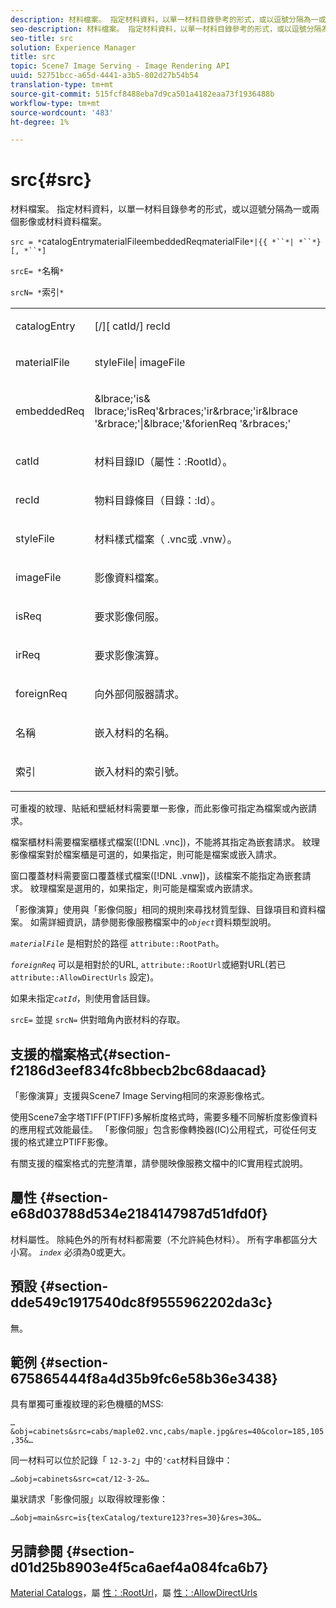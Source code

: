 ```yaml
---
description: 材料檔案。 指定材料資料，以單一材料目錄參考的形式，或以逗號分隔為一或兩個影像或材料資料檔案。
seo-description: 材料檔案。 指定材料資料，以單一材料目錄參考的形式，或以逗號分隔為一或兩個影像或材料資料檔案。
seo-title: src
solution: Experience Manager
title: src
topic: Scene7 Image Serving - Image Rendering API
uuid: 52751bcc-a65d-4441-a3b5-802d27b54b54
translation-type: tm+mt
source-git-commit: 515fcf8488eba7d9ca501a4182eaa73f1936488b
workflow-type: tm+mt
source-wordcount: '483'
ht-degree: 1%

---
```



# src{#src}

材料檔案。 指定材料資料，以單一材料目錄參考的形式，或以逗號分隔為一或兩個影像或材料資料檔案。

`src = *`catalogEntrymaterialFileembeddedReqmaterialFile`*|{{ *``*| *``*}[, *``*]`

`srcE= *`名稱`*`

`srcN= *`索引`*`

<table id="simpletable_A64C4F084C0A4DDCA45A921D4BD7AAEA"> 
 <tr class="strow"> 
  <td class="stentry"> <p><span class="varname"> catalogEntry</span> </p></td> 
  <td class="stentry"> <p><span class="codeph">[/][<span class="varname"> catId</span>/]<span class="varname"> recId</span></span> </p></td> 
 </tr> 
 <tr class="strow"> 
  <td class="stentry"> <span class="varname"> materialFile</span> </td> 
  <td class="stentry"> <p><span class="codeph"> <span class="varname"> styleFile</span>|<span class="varname"> imageFile</span></span> </p> </td> 
 </tr> 
 <tr class="strow"> 
  <td class="stentry"> <p><span class="varname"> embeddedReq</span> </p> </td> 
  <td class="stentry"> <p><span class="codeph">&amp;lbrace;'is&amp;<span class="varname"> lbrace;'isReq</span>'&amp;rbraces;'ir&amp;rbrace;'ir&amp;lbrace<span class="varname"> '&amp;rbrace;'|&amp;lbrace;'&amp;</span>forienReq<span class="varname"> </span>'&amp;rbraces;'</span> </p></td> 
 </tr> 
 <tr class="strow"> 
  <td class="stentry"> <p><span class="varname"> catId</span> </p></td> 
  <td class="stentry"> <p>材料目錄ID（<span class="codeph">屬性：:RootId</span>）。 </p></td> 
 </tr> 
 <tr class="strow"> 
  <td class="stentry"> <p><span class="varname"> recId</span> </p></td> 
  <td class="stentry"> <p>物料目錄條目（<span class="codeph">目錄：:Id</span>）。 </p></td> 
 </tr> 
 <tr class="strow"> 
  <td class="stentry"> <p><span class="varname"> styleFile</span> </p></td> 
  <td class="stentry"> <p>材料樣式檔案（<span class="filepath"> .vnc</span>或<span class="filepath"> .vnw</span>）。 </p></td> 
 </tr> 
 <tr class="strow"> 
  <td class="stentry"> <p><span class="varname"> imageFile</span> </p></td> 
  <td class="stentry"> <p>影像資料檔案。 </p></td> 
 </tr> 
 <tr class="strow"> 
  <td class="stentry"> <p><span class="varname"> isReq</span> </p></td> 
  <td class="stentry"> <p>要求影像伺服。 </p></td> 
 </tr> 
 <tr class="strow"> 
  <td class="stentry"> <p><span class="varname"> irReq</span> </p></td> 
  <td class="stentry"> <p>要求影像演算。 </p></td> 
 </tr> 
 <tr class="strow"> 
  <td class="stentry"> <p><span class="varname"> foreignReq</span> </p></td> 
  <td class="stentry"> <p>向外部伺服器請求。 </p></td> 
 </tr> 
 <tr class="strow"> 
  <td class="stentry"> <p><span class="varname"> 名稱</span> </p></td> 
  <td class="stentry"> <p>嵌入材料的名稱。 </p></td> 
 </tr> 
 <tr class="strow"> 
  <td class="stentry"> <p><span class="varname"> 索引</span> </p></td> 
  <td class="stentry"> <p>嵌入材料的索引號。 </p></td> 
 </tr> 
</table>

可重複的紋理、貼紙和壁紙材料需要單一影像，而此影像可指定為檔案或內嵌請求。

檔案櫃材料需要檔案櫃樣式檔案([!DNL .vnc])，不能將其指定為嵌套請求。 紋理影像檔案對於檔案櫃是可選的，如果指定，則可能是檔案或嵌入請求。

窗口覆蓋材料需要窗口覆蓋樣式檔案([!DNL .vnw])，該檔案不能指定為嵌套請求。 紋理檔案是選用的，如果指定，則可能是檔案或內嵌請求。

「影像演算」使用與「影像伺服」相同的規則來尋找材質型錄、目錄項目和資料檔案。 如需詳細資訊，請參閱影像服務檔案中的&#x200B;*`object`*&#x200B;資料類型說明。

*`materialFile`* 是相對於的路徑 `attribute::RootPath`。

*`foreignReq`* 可以是相對於的URL, `attribute::RootUrl`或絕對URL(若已 `attribute::AllowDirectUrls` 設定)。

如果未指定&#x200B;*`catId`*，則使用會話目錄。

`srcE=` 並提 `srcN=` 供對暗角內嵌材料的存取。

## 支援的檔案格式{#section-f2186d3eef834fc8bbecb2bc68daacad}

「影像演算」支援與Scene7 Image Serving相同的來源影像格式。

使用Scene7金字塔TIFF(PTIFF)多解析度格式時，需要多種不同解析度影像資料的應用程式效能最佳。 「影像伺服」包含影像轉換器(IC)公用程式，可從任何支援的格式建立PTIFF影像。

有關支援的檔案格式的完整清單，請參閱映像服務文檔中的IC實用程式說明。

## 屬性 {#section-e68d03788d534e2184147987d51dfd0f}

材料屬性。 除純色外的所有材料都需要（不允許純色材料）。 所有字串都區分大小寫。 *`index`* 必須為0或更大。

## 預設 {#section-dde549c1917540dc8f9555962202da3c}

無。

## 範例 {#section-675865444f8a4d35b9fc6e58b36e3438}

具有單獨可重複紋理的彩色機櫃的MSS:

`…&obj=cabinets&src=cabs/maple02.vnc,cabs/maple.jpg&res=40&color=185,105,35&…`

同一材料可以位於記錄「 `12-3-2`」中的`'cat`材料目錄中：

`…&obj=cabinets&src=cat/12-3-2&…`

巢狀請求「影像伺服」以取得紋理影像：

`…&obj=main&src=is{texCatalog/texture123?res=30}&res=30&…`

## 另請參閱 {#section-d01d25b8903e4f5ca6aef4a084fca6b7}

[Material Catalogs](../../../../../ir-api/http-protocol/image-rendering-api-ref/c-ir-http-protocol-ref/c-ir-http-protocol-syntax-and-features/c-ir-http-material-catalogs/c-ir-http-material-catalogs.md#concept-772742c1688f420a88a56f5136ad1db2)，屬 [性：:RootUrl](../../../../../ir-api/material-cat/image-rendering-api-ref/c-ir-material-catalog/c-ir-attributes-reference/r-ir-rooturl.md#reference-b8d706a573814802bd6794223cc78402)，屬 [性：:AllowDirectUrls](../../../../../ir-api/material-cat/image-rendering-api-ref/c-ir-material-catalog/c-ir-attributes-reference/r-ir-allowdirecturls.md#reference-02000c0f3c494292bad8425d06268882)
